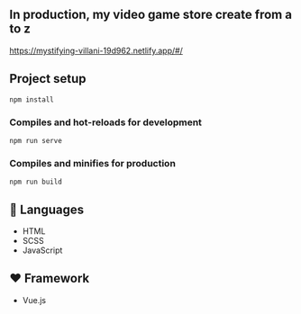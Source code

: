 ## In production, my video game store create from a to z

https://mystifying-villani-19d962.netlify.app/#/

## Project setup
```
npm install
```

### Compiles and hot-reloads for development
```
npm run serve
```

### Compiles and minifies for production
```
npm run build
```

## 🔧 Languages 
* HTML
* SCSS
* JavaScript 

## ❤️ Framework
* Vue.js

